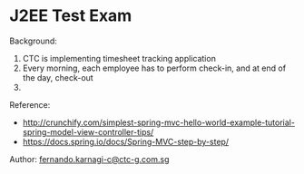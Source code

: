 # J2EE Test Exam

Background:

1. CTC is implementing timesheet tracking application
2. Every morning, each employee has to perform check-in, and at end of the day, check-out
3. 


Reference:

* http://crunchify.com/simplest-spring-mvc-hello-world-example-tutorial-spring-model-view-controller-tips/
* https://docs.spring.io/docs/Spring-MVC-step-by-step/


Author: fernando.karnagi-c@ctc-g.com.sg
